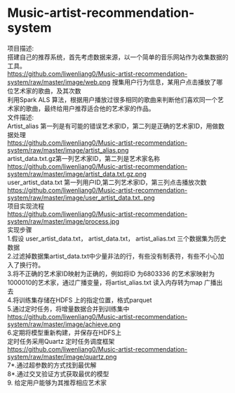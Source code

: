 # Music-artist-recommendation-system    
项目描述:     
搭建自己的推荐系统，首先考虑数据来源，以一个简单的音乐网站作为收集数据的工具。    
https://github.com/liwenliang0/Music-artist-recommendation-system/raw/master/image/web.png
搜集用户行为信息，某用户点击播放了哪位艺术家的歌曲，及其次数       
利用Spark  ALS 算法，根据用户播放过很多相同的歌曲来判断他们喜欢同一个艺术家的歌曲，最终给用户推荐适合他的艺术家的作品。     
文件描述:    
Artist_alias   第一列是有可能的错误艺术家ID，第二列是正确的艺术家ID，用做数据处理   
https://github.com/liwenliang0/Music-artist-recommendation-system/raw/master/image/artist_alias.png  
artist_data.txt.gz第一列艺术家ID，第二列是艺术家名称    
https://github.com/liwenliang0/Music-artist-recommendation-system/raw/master/image/artist_data.txt.gz.png  
 user_artist_data.txt   第一列用户ID,第二列艺术家ID，第三列点击播放次数       
https://github.com/liwenliang0/Music-artist-recommendation-system/raw/master/image/user_artist_data.txt..png    
项目实现流程    
https://github.com/liwenliang0/Music-artist-recommendation-system/raw/master/image/process.jpg    
实现步骤       
1.假设 user_artist_data.txt， artist_data.txt， artist_alias.txt 三个数据集为历史数据     
2.过滤掉数据集artist_data.txt中少量非法的行，有些没有制表符，有些不小心加入了换行符。      
3.将不正确的艺术家ID映射为正确的，例如将ID 为6803336 的艺术家映射为1000010的艺术家，通过广播变量，将artist_alias.txt 读入内存转为map 广播出去   
4.将训练集存储在HDFS 上的指定位置，格式parquet    
5.通过定时任务，将增量数据合并到训练集中     
https://github.com/liwenliang0/Music-artist-recommendation-system/raw/master/image/achieve.png     
6.定期将模型重新构建，并保存在HDFS上     
定时任务采用Quartz 定时任务调度框架     
https://github.com/liwenliang0/Music-artist-recommendation-system/raw/master/image/quartz.png   
7*.通过超参数的方式找到最优解     
8*.通过交叉验证方式获取最优的模型      
9. 给定用户能够为其推荐相应艺术家      













